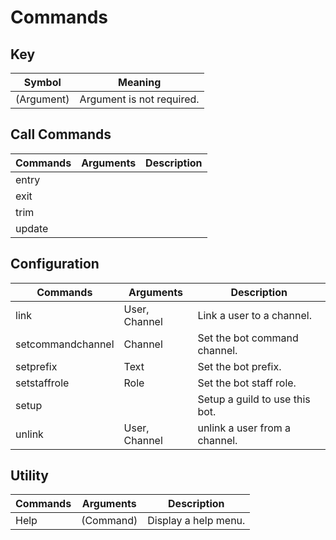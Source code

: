 # Commands

## Key 
| Symbol      | Meaning                        |
| ----------- | ------------------------------ |
| (Argument)  | Argument is not required.      |

## Call Commands
| Commands | Arguments | Description      |
| -------- | --------- | ---------------- |
| entry    |           | <No Description> |
| exit     |           | <No Description> |
| trim     |           | <No Description> |
| update   |           | <No Description> |

## Configuration
| Commands          | Arguments     | Description                    |
| ----------------- | ------------- | ------------------------------ |
| link              | User, Channel | Link a user to a channel.      |
| setcommandchannel | Channel       | Set the bot command channel.   |
| setprefix         | Text          | Set the bot prefix.            |
| setstaffrole      | Role          | Set the bot staff role.        |
| setup             |               | Setup a guild to use this bot. |
| unlink            | User, Channel | unlink a user from a channel.  |

## Utility
| Commands | Arguments | Description          |
| -------- | --------- | -------------------- |
| Help     | (Command) | Display a help menu. |


